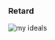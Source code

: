 ### Retard
![my ideals](https://ih1.redbubble.net/image.422563141.1376/flat,750x,075,f-pad,750x1000,f8f8f8.u2.jpg)

<!--
**Bobesak/Bobesak** is a ✨ _special_ ✨ repository because its `README.md` (this file) appears on your GitHub profile.

Here are some ideas to get you started:

- 🔭 I’m currently working on ...
- 🌱 I’m currently learning ...
- 👯 I’m looking to collaborate on ...
- 🤔 I’m looking for help with ...
- 💬 Ask me about ...
- 📫 How to reach me: ...
- 😄 Pronouns: ...
- ⚡ Fun fact: ...
-->
